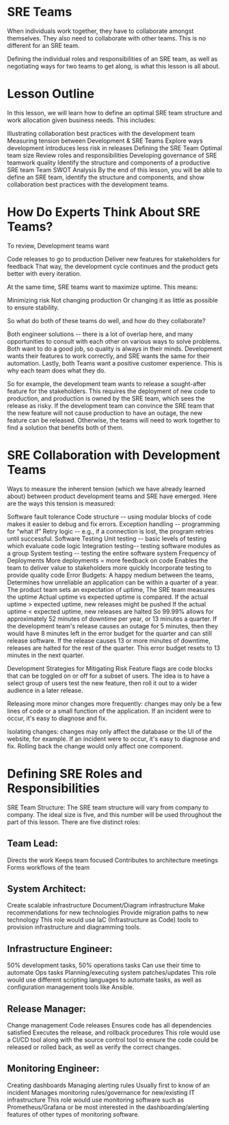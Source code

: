 # SRE Teams

When individuals work together, they have to collaborate amongst themselves. They also need to collaborate with other teams. This is no different for an SRE team.

Defining the individual roles and responsibilities of an SRE team, as well as negotiating ways for two teams to get along, is what this lesson is all about.

# Lesson Outline

In this lesson, we will learn how to define an optimal SRE team structure and work allocation given business needs. This includes:

Illustrating collaboration best practices with the development team
Measuring tension between Development & SRE Teams
Explore ways development introduces less risk in releases
Defining the SRE Team
Optimal team size
Review roles and responsibilities
Developing governance of SRE teamwork quality
Identify the structure and components of a productive SRE team
Team SWOT Analysis
By the end of this lesson, you will be able to define an SRE team, identify the structure and components, and show collaboration best practices with the development teams.

# How Do Experts Think About SRE Teams?

To review, Development teams want

Code releases to go to production
Deliver new features for stakeholders for feedback
That way, the development cycle continues and the product gets better with every iteration.

At the same time, SRE teams want to maximize uptime. This means:

Minimizing risk
Not changing production
Or changing it as little as possible to ensure stability.

So what do both of these teams do well, and how do they collaborate?

Both engineer solutions -- there is a lot of overlap here, and many opportunities to consult with each other on various ways to solve problems.
Both want to do a good job, so quality is always in their minds. Development wants their features to work correctly, and SRE wants the same for their automation. Lastly, both
Teams want a positive customer experience. This is why each team does what they do.

So for example, the development team wants to release a sought-after feature for the stakeholders. This requires the deployment of new code to production, and production is owned by the SRE team, which sees the release as risky. If the development team can convince the SRE team that the new feature will not cause production to have an outage, the new feature can be released. Otherwise, the teams will need to work together to find a solution that benefits both of them.

# SRE Collaboration with Development Teams

Ways to measure the inherent tension (which we have already learned about) between product development teams and SRE have emerged. Here are the ways this tension is measured:

Software fault tolerance
Code structure -- using modular blocks of code makes it easier to debug and fix errors.
Exception handling -- programming for “what if”
Retry logic -- e.g., if a connection is lost, the program retries until successful.
Software Testing
Unit testing -- basic levels of testing which evaluate code logic
Integration testing-- testing software modules as a group
System testing -- testing the entire software system
Frequency of Deployments
More deployments = more feedback on code
Enables the team to deliver value to stakeholders more quickly
Incorporate testing to provide quality code
Error Budgets:
A happy medium between the teams,
Determines how unreliable an application can be within a quarter of a year.
The product team sets an expectation of uptime,
The SRE team measures the uptime
Actual uptime vs expected uptime is compared.
If the actual uptime > expected uptime, new releases might be pushed
If the actual uptime < expected uptime, new releases are halted
So 99.99% allows for approximately 52 minutes of downtime per year, or 13 minutes a quarter. If the development team's release causes an outage for 5 minutes, then they would have 8 minutes left in the error budget for the quarter and can still release software. If the release causes 13 or more minutes of downtime, releases are halted for the rest of the quarter. This error budget resets to 13 minutes in the next quarter.

Development Strategies for Mitigating Risk
Feature flags are code blocks that can be toggled on or off for a subset of users. The idea is to have a select group of users test the new feature, then roll it out to a wider audience in a later release.

Releasing more minor changes more frequently: changes may only be a few lines of code or a small function of the application. If an incident were to occur, it's easy to diagnose and fix.

Isolating changes: changes may only affect the database or the UI of the website, for example. If an incident were to occur, it's easy to diagnose and fix. Rolling back the change would only affect one component.

# Defining SRE Roles and Responsibilities

SRE Team Structure:
The SRE team structure will vary from company to company. The ideal size is five, and this number will be used throughout the part of this lesson. There are five distinct roles:

## Team Lead:

Directs the work
Keeps team focused
Contributes to architecture meetings
Forms workflows of the team

## System Architect:

Create scalable infrastructure
Document/Diagram infrastructure
Make recommendations for new technologies
Provide migration paths to new technology
This role would use IaC (Infrastructure as Code) tools to provision infrastructure and diagramming tools.

## Infrastructure Engineer:

50% development tasks, 50% operations tasks
Can use their time to automate Ops tasks
Planning/executing system patches/updates
This role would use different scripting languages to automate tasks, as well as configuration management tools like Ansible.

## Release Manager:

Change management
Code releases
Ensures code has all dependencies satisfied
Executes the release, and rollback procedures
This role would use a CI/CD tool along with the source control tool to ensure the code could be released or rolled back, as well as verify the correct changes.

## Monitoring Engineer:

Creating dashboards
Managing alerting rules
Usually first to know of an incident
Manages monitoring rules/governance for new/existing IT infrastructure
This role would use monitoring software such as Prometheus/Grafana or be most interested in the dashboarding/alerting features of other types of monitoring software.

